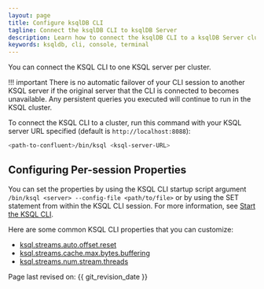 ```yaml
---
layout: page
title: Configure ksqlDB CLI
tagline: Connect the ksqlDB CLI to ksqlDB Server
description: Learn how to connect the ksqlDB CLI to a ksqlDB Server cluster
keywords: ksqldb, cli, console, terminal
---
```


You can connect the KSQL CLI to one KSQL server per cluster.

!!! important
	There is no automatic failover of your CLI session to another KSQL
    server if the original server that the CLI is connected to becomes
    unavailable. Any persistent queries you executed will continue to run in
    the KSQL cluster.

To connect the KSQL CLI to a cluster, run this command with your KSQL
server URL specified (default is `http://localhost:8088`):

```bash
<path-to-confluent>/bin/ksql <ksql-server-URL>
```

Configuring Per-session Properties
----------------------------------

You can set the properties by using the KSQL CLI startup script argument
`/bin/ksql <server> --config-file <path/to/file>` or by using the SET
statement from within the KSQL CLI session. For more information, see
[Start the KSQL CLI](installing.md#start-the-ksql-cli).

Here are some common KSQL CLI properties that you can customize:

-   [ksql.streams.auto.offset.reset](server-config/config-reference.md#ksqlstreamsautooffsetreset)
-   [ksql.streams.cache.max.bytes.buffering](server-config/config-reference.md#ksqlstreamscachemaxbytesbuffering)
-   [ksql.streams.num.stream.threads](server-config/config-reference.md#ksqlstreamsnumstreamthreads)

Page last revised on: {{ git_revision_date }}
